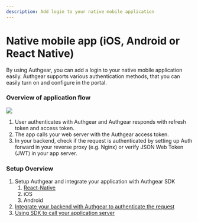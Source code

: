 ```yaml
---
description: Add login to your native mobile application
---
```


# Native mobile app \(iOS, Android or React Native\)

By using Authgear, you can add a login to your native mobile application easily. Authgear supports various authentication methods, that you can easily turn on and configure in the portal.

### Overview of application flow

![](https://mermaid.ink/img/eyJjb2RlIjoiZmxvd2NoYXJ0IFREXG4gICAgY2xpZW50W01vYmlsZSBBcHBdXG4gICAgYXV0aGdlYXJbQXV0aGdlYXJdXG4gICAgYXBwW1lvdXIgQXBwIFNlcnZlcl1cbiAgICBcbiAgICBjbGllbnQgLS0-IHwxLiBVc2VyIGF1dGhlbmNpYXRlIDxici8-IHdpdGggQXV0aGdlYXJ8IGF1dGhnZWFyXG4gICAgY2xpZW50IC0tPiB8Mi4gUmVxdWVzdCB5b3VyIGFwcCBzZXJ2ZXJ8IGFwcFxuICAgIGFwcCAtLT4gfDMuIE9wdGlvbiAxOiBSZXZlcnNlIHByb3h5IGRlbGVnYXRlcyA8YnIvPiBhdXRoZW50aWNhdGlvbiB0byBBdXRoZ2VhciByZXNvbHZlciB8IGF1dGhnZWFyXG4gICAgYXBwIC0tPiB8My4gT3B0aW9uIDI6IFZlcmlmeSBKV1QgdG9rZW4gfCBhcHBcbiIsIm1lcm1haWQiOnsidGhlbWUiOiJkZWZhdWx0In0sInVwZGF0ZUVkaXRvciI6ZmFsc2V9)

1. User authenticates with Authgear and Authgear responds with refresh token and access token.
2. The app calls your web server with the Authgear access token.
3. In your backend, check if the request is authenticated by setting up Auth forward in your reverse proxy \(e.g. Nginx\) or verify JSON Web Token \(JWT\) in your app server.

### Setup Overview

1. Setup Authgear and integrate your application with Authgear SDK
   1. [React-Native](../getting-started/react-native.md)
   2. iOS
   3. Android
2. [Integrate your backend with Authgear to authenticate the request](../getting-started/backend-integration/)
3. [Using SDK to call your application server](../getting-started/using-sdk-to-call-your-application-server.md)

